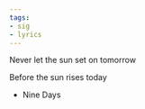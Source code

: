 ```yaml
---
tags:
- sig
- lyrics
---
```




Never let the sun set on tomorrow

Before the sun rises today

  - Nine Days